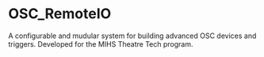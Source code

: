 # OSC_RemoteIO
A configurable and mudular system for building advanced OSC devices and triggers. Developed for the MIHS Theatre Tech program.
